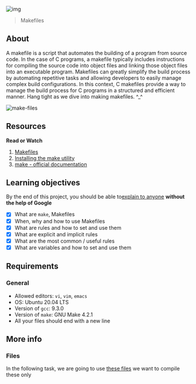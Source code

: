 ![img](https://assets.imaginablefutures.com/media/images/ALX_Logo.max-200x150.png)
> Makefiles

## About
A makefile is a script that automates the building of a program from source code. In the case of C programs, a makefile typically includes instructions for compiling the source code into object files and linking those object files into an executable program. Makefiles can greatly simplify the build process by automating repetitive tasks and allowing developers to easily manage complex build configurations. In this context, C makefiles provide a way to manage the build process for C programs in a structured and efficient manner. Hang tight as we dive into making makefiles. ^_^


![make-files](https://s3.amazonaws.com/intranet-projects-files/holbertonschool-low_level_programming/273/giphy-2.gif)

## Resources
__Read or Watch__
1. [Makefiles](https://www.google.com/search?q=makefile)
2. [Installing the make utility](https://www.geeksforgeeks.org/how-to-install-make-on-ubuntu/)
3. [make - official documentation](https://www.gnu.org/software/make/manual/html_node/)

## Learning objectives
By the end of this project, you should be able to[explain to anyone](https://fs.blog/feynman-learning-technique/) __without the help of Google__

* [X] What are ```make```, Makefiles
* [X] When, why and how to use Makefiles
* [X] What are rules and how to set and use them
* [X] What are explicit and implicit rules
* [X] What are the most common / useful rules
* [X] What are variables and how to set and use them

## Requirements
### General
- Allowed editors: ```vi```, ```vim```, ```emacs```
- OS: Ubuntu 20.04 LTS
- Version of ```gcc```: 9.3.0
- Version of ```make```: GNU Make 4.2.1
- All your files should end with a new line

## More info
### Files
In the following task, we are going to use [these files](https://github.com/holbertonschool/0x1B.c) we want to compile these only
